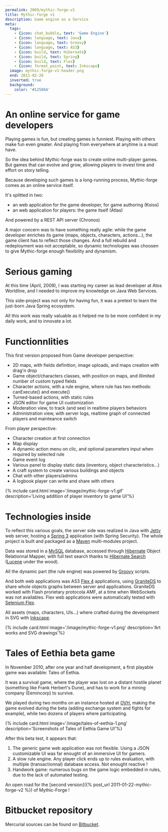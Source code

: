 ```yaml
---
permalink: 2009/mythic-forge-v1
title: Mythic-forge v1
description: Game engine as a Service
meta:
  tags:
    - {icon: chat_bubble, text: 'Game Engine'}
    - {icon: language, text: Java}
    - {icon: language, text: Groovy}
    - {icon: language, text: AS3}
    - {icon: build, text: Hibernate}
    - {icon: build, text: Spring}
    - {icon: build, text: Flex}
    - {icon: format_paint, text: Inkscape}
  image: mythic-forge-v1-header.png
  end: 2011-02-20
  inverted: true
  background:
    color: '#12586A'
---
```


# An online service for game developers

Playing games is fun, but creating games is funniest.
Playing with others make fun even greater. And playing from everywhere at anytime is a must have.

So the idea behind Mythic-forge was to create online multi-player games.
But games that can evolve and grow, allowing players to invest time and effort on story telling.

Because developing such games is a long-running process, Mythic-forge comes as an online service itself.

It's splitted in two:
- an web application for the game developer, for game authoring (Koios)
- an web application for players: the game itself (Atlas)

And powered by a REST API server (Chronos)

A major concern was to have something really agile: while the game developer enriches its game (maps, objects, characters, actions...), the game client has to reflect those changes.
And a full rebuild and redeployment was not acceptable, so dynamic technologies was choosen to give Mythic-forge enough flexibility and dynamism.

# Serious gaming

At this time (April, 2009), I was starting my career as lead developer at Atos Worldline, and I needed to improve my knowledge on Java Web Services.

This side-project was not only for having fun, it was a pretext to learn the just-born Java Spring ecosystem.

All this work was really valuable as it helped me to be more confident in my daily work, and to innovate a lot.

# Functionnlities

This first version proposed from Game developer perspective:

- 2D maps, with fields definition, image uploads, and maps creation with drag'n drop
- Game object/characters classes, with position on maps, and illimited number of custom typed fields
- Character actions, with a rule engine, where rule has two methods: canExecute() and execute()
- Turned-based actions, with static rules
- JSON editor for game UI customization
- Moderation view, to track (and see) in realtime players behaviors
- Administration view, with server logs, realtime graph of connected players and mainteance switch

From player perspective:

- Character creation at first connection
- Map display
- A dynamic action menu on clic, and optional parameters input when required by selected rule
- Game event log
- Various panel to display static data (inventory, object characteristics...)
- A craft system to create various buildings and objects
- Chat with other players/admins
- A logbook player can write and share with others

{% include card.html image='/image/mythic-forge-v1.gif' description='Living addition of player inventory to game UI'%}

# Technologies inside

To reflect this various goals, the server side was realized in Java with [Jetty][13] web server, hosting a [Spring 3][3] application (with Spring Security).
The whole project is built and packaged as a [Maven][14] multi-modules project.

Data was stored in a [MySQL][9] database, accessed through [Hibernate][10] Object Relationnal Mapper, with full text search thanks to [Hibernate Search][10] ([Lucene][12] under the wood).

All the dynamic part (the rule engine) was powered by [Groovy][8] scripts.

And both web applications was AS3 [Flex 4][7] applications, using [GraniteDS][2] to share whole objects graphs between server and applications.
GraniteDS worked with Flash prorietary protocola AMF, at a time when WebSockets was not availables.
Flex web applications were automatically tested with [Selenium Flex][6].

All assets (maps, characters, UIs...) where crafted during the development in SVG with [Inkscape][5].

{% include card.html image='/image/mythic-forge-v1.png' description='Art works and SVG drawings'%}

# Tales of Eethia beta game

In November 2010, after one year and half development, a first playable game was available: Tales of Eethia.

It was a survival game, where the player was lost on a distant hostile planet (something like Frank Herbert's Dune), and has to work for a mining company (Eemincorp) to survive.

We played during two months on an instance hosted at [OVH][4], making the game evolved during the beta (adding exchange system and fights for example), while two dozens of players where participating.

{% include card.html image='/image/tales-of-eethia-1.png' description='Screenshots of Tales of Eethia Game UI'%}

After this beta test, it appears that:

1. The generic game web application was not flexible. Using a JSON customizable UI was far enought of an immersive UI for gamers.
1. A slow rule engine. Any player click ends up to rules evaluation, with multiple (transactionnal) database access. Not enought reactive !
1. Handwork game: numerous bugs on the game logic embedded in rules, due to the lack of automated testing.

An open road for the [second version]({% post_url 2011-01-22-mythic-forge-v2 %}) of Mythic-Forge !

# Bitbucket repository

Mercurial sources can be found on [Bitbucket][1].

[1]: https://bitbucket.org/feugy/mythic-forge
[2]: http://www.granitedataservices.com/
[3]: https://docs.spring.io/spring/docs/3.0.x/spring-framework-reference/html/index.html
[4]: https://www.ovh.com
[5]: https://inkscape.org/
[6]: https://code.google.com/p/sfapi/
[7]: http://www.adobe.com/fr/products/flex.html
[8]: http://www.groovy-lang.org/
[9]: http://dev.mysql.com/doc/refman/5.0/en/
[10]: http://hibernate.org/orm/
[11]: http://hibernate.org/search/
[12]: https://lucene.apache.org/core/
[13]: http://www.eclipse.org/jetty/
[14]: https://maven.apache.org/